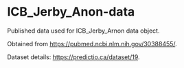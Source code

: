 # ICB_Jerby_Anon-data

Published data used for ICB_Jerby_Arnon data object.

Obtained from https://pubmed.ncbi.nlm.nih.gov/30388455/.

Dataset details: https://predictio.ca/dataset/19.
